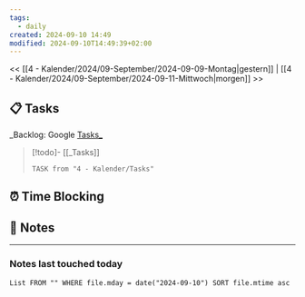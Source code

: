 ```yaml
---
tags:
  - daily
created: 2024-09-10 14:49
modified: 2024-09-10T14:49:39+02:00
---
```

<< [[4 - Kalender/2024/09-September/2024-09-09-Montag|gestern]]  | [[4 - Kalender/2024/09-September/2024-09-11-Mittwoch|morgen]] >>
## 📋 Tasks
_Backlog: Google [Tasks_](https://calendar.google.com/calendar/u/0/r/tasks)

> [!todo]- [[_Tasks]]
> ```dataview
> TASK from "4 - Kalender/Tasks"
> ```
## ⏰ Time Blocking
## 📝 Notes


---
### Notes last touched today
```dataview
List FROM "" WHERE file.mday = date("2024-09-10") SORT file.mtime asc
```